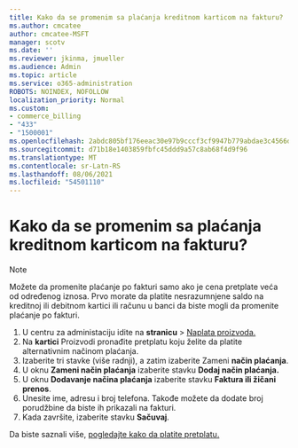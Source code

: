 ```yaml
---
title: Kako da se promenim sa plaćanja kreditnom karticom na fakturu?
ms.author: cmcatee
author: cmcatee-MSFT
manager: scotv
ms.date: ''
ms.reviewer: jkinma, jmueller
ms.audience: Admin
ms.topic: article
ms.service: o365-administration
ROBOTS: NOINDEX, NOFOLLOW
localization_priority: Normal
ms.custom:
- commerce_billing
- "433"
- "1500001"
ms.openlocfilehash: 2abdc805bf176eeac30e97b9cccf3cf9947b779abdae3c4566d354854a78b040
ms.sourcegitcommit: d71b18e1403859fbfc45ddd9a57c8ab68f4d9f96
ms.translationtype: MT
ms.contentlocale: sr-Latn-RS
ms.lasthandoff: 08/06/2021
ms.locfileid: "54501110"
---
```

# <a name="how-do-i-change-from-credit-card-payments-to-invoice"></a>Kako da se promenim sa plaćanja kreditnom karticom na fakturu?

> [!NOTE]
> Možete da promenite plaćanje po fakturi samo ako je cena pretplate veća od određenog iznosa. Prvo morate da platite nesrazumnjene saldo na kreditnoj ili debitnom kartici ili računu u banci da biste mogli da promenite plaćanje po fakturi.

1. U centru za administaciju idite na **stranicu**  >  [Naplata proizvoda.](https://go.microsoft.com/fwlink/p/?linkid=842054)
2. Na **kartici** Proizvodi pronađite pretplatu koju želite da platite alternativnim načinom plaćanja.
3. Izaberite tri stavke (više radnji), a zatim izaberite Zameni **način plaćanja**.
4. U oknu **Zameni način plaćanja** izaberite stavku **Dodaj način plaćanja.**
5. U oknu **Dodavanje načina plaćanja** izaberite stavku **Faktura ili žičani prenos**.
6. Unesite ime, adresu i broj telefona. Takođe možete da dodate broj porudžbine da biste ih prikazali na fakturi.
7. Kada završite, izaberite stavku **Sačuvaj**.

Da biste saznali više, [pogledajte kako da platite pretplatu.](/microsoft-365/commerce/billing-and-payments/pay-for-your-subscription)
